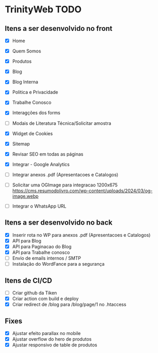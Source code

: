 # TrinityWeb TODO

## Itens a ser desenvolvido no front
- [X] Home
- [X] Quem Somos
- [X] Produtos
- [X] Blog
- [X] Blog Interna
- [X] Politica e Privacidade
- [X] Trabalhe Conosco
- [X] Interagções dos forms
- [ ] Modais de Literatura Técnica/Solicitar amostra
- [X] Widget de Cookies
- [X] Sitemap
- [X] Revisar SEO em todas as páginas
- [X] Integrar - Google Analytics
- [ ] Integrar anexos .pdf (Apresentacoes e Catalogos)
- [ ] Solicitar uma OGImage para integracao 1200x675 https://cms.resumodolivro.com/wp-content/uploads/2024/03/og-image.webp 
- [ ] Integrar o WhatsApp URL


## Itens a ser desenvolvido no back
- [X] Inserir rota no WP para anexos .pdf (Apresentacoes e Catalogos)
- [X] API para Blog
- [X] API para Paginacao do Blog
- [X] API para Trabalhe conosco
- [ ] Envio de emails internos / SMTP
- [ ] Instalação do WordFance para a segurança

## Itens de CI/CD
- [ ] Criar github da Tiken
- [X] Criar action com build e deploy
- [X] Criar redirect de /blog para /blog/page/1 no .htaccess

## Fixes
- [X] Ajustar efeito parallax no mobile
- [X] Ajustar overflow do hero de produtos
- [X] Ajustar responsivo de table de produtos